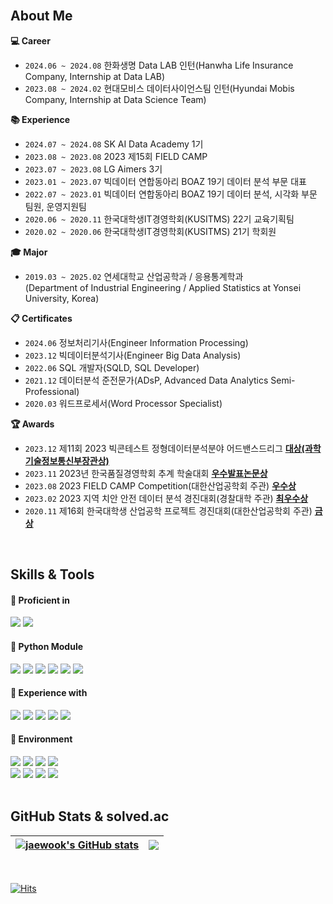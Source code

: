 <br>

## About Me
**:computer: Career**
+ `2024.06 ~ 2024.08` 한화생명 Data LAB 인턴(Hanwha Life Insurance Company, Internship at Data LAB)
+ `2023.08 ~ 2024.02` 현대모비스 데이터사이언스팀 인턴(Hyundai Mobis Company, Internship at Data Science Team)

**:books: Experience**
+ `2024.07 ~ 2024.08` SK AI Data Academy 1기
+ `2023.08 ~ 2023.08` 2023 제15회 FIELD CAMP
+ `2023.07 ~ 2023.08` LG Aimers 3기
+ `2023.01 ~ 2023.07` 빅데이터 연합동아리 BOAZ 19기 데이터 분석 부문 대표
+ `2022.07 ~ 2023.01` 빅데이터 연합동아리 BOAZ 19기 데이터 분석, 시각화 부문 팀원, 운영지원팀
+ `2020.06 ~ 2020.11` 한국대학생IT경영학회(KUSITMS) 22기 교육기획팀
+ `2020.02 ~ 2020.06` 한국대학생IT경영학회(KUSITMS) 21기 학회원

**:mortar_board: Major**  
+ `2019.03 ~ 2025.02` 연세대학교 산업공학과 / 응용통계학과  
(Department of Industrial Engineering / Applied Statistics at Yonsei University, Korea)

**:clipboard: Certificates**
+ `2024.06` 정보처리기사(Engineer Information Processing)
+ `2023.12` 빅데이터분석기사(Engineer Big Data Analysis)
+ `2022.06` SQL 개발자(SQLD, SQL Developer)
+ `2021.12` 데이터분석 준전문가(ADsP, Advanced Data Analytics Semi-Professional)
+ `2020.03` 워드프로세서(Word Processor Specialist) 

**:trophy: Awards**
+ `2023.12` 제11회 2023 빅콘테스트 정형데이터분석분야 어드밴스드리그 **[대상(과학기술정보통신부장관상)](https://github.com/jwshin0908/BigContest_2023)**
+ `2023.11` 2023년 한국품질경영학회 추계 학술대회 **[우수발표논문상](https://github.com/jwshin0908/Activities_Matching_System_Free_Semester)**
+ `2023.08` 2023 FIELD CAMP Competition(대한산업공학회 주관) **[우수상](https://github.com/jwshin0908/FIELD_2023)**
+ `2023.02` 2023 지역 치안 안전 데이터 분석 경진대회(경찰대학 주관) **[최우수상](https://github.com/jwshin0908/local_security_competition)**
+ `2020.11` 제16회 한국대학생 산업공학 프로젝트 경진대회(대한산업공학회 주관) **[금상](https://github.com/jwshin0908/IE_project_competition)**
<br>

## Skills & Tools
<div align="left">

#### 📘 Proficient in

<img src="https://img.shields.io/badge/Python-3776AB?style=flat&logo=Python&logoColor=white"/>
  
<img src="https://img.shields.io/badge/Tableau-E97627?style=flat&logo=Tableau&logoColor=white"/>

<br>

#### 📕 Python Module

<img src="https://img.shields.io/badge/pandas-150458?style=flat&logo=pandas&logoColor=white"/>

<img src="https://img.shields.io/badge/NumPy-013243?style=flat&logo=NumPy&logoColor=white"/>
  
<img src="https://img.shields.io/badge/Matplotlib-0C1528?style=flat&logo=Soundcharts&logoColor=white"/>

<img src="https://img.shields.io/badge/scikit%20learn-F7931E?style=flat&logo=scikit-learn&logoColor=white"/>
  
<img src="https://img.shields.io/badge/TensorFlow-FF6F00?style=flat&logo=TensorFlow&logoColor=white"/>

<img src="https://img.shields.io/badge/PyTorch-EE4C2C?style=flat&logo=PyTorch&logoColor=white"/>

<br>

#### 📙 Experience with

<img src="https://img.shields.io/badge/R-276DC3?style=flat&logo=R&logoColor=white"/>

<img src="https://img.shields.io/badge/MySQL-4479A1?style=flat&logo=MySQL&logoColor=black"/>

<img src="https://img.shields.io/badge/SAS-4285F4?style=flat&logo=googlechrome&logoColor=blue"/>

<img src="https://img.shields.io/badge/SPSS-052FAD?style=flat&logo=IBM&logoColor=black"/>
  
<img src="https://img.shields.io/badge/QGIS-589632?style=flat&logo=Qgis&logoColor=black"/>

<br>

#### 📗 Environment

<img src="https://img.shields.io/badge/Jupyter-F37626?style=flat&logo=Jupyter&logoColor=white"/>
  
<img src="https://img.shields.io/badge/Google%20Colab-F9AB00?style=flat&logo=googlecolab&logoColor=white"/>

<img src="https://img.shields.io/badge/Visual%20Studio%20Code-007ACC?style=flat&logo=visualstudiocode&logoColor=white"/>

<img src="https://img.shields.io/badge/RStudio-75AADB?style=flat&logo=RStudio&logoColor=white"/>

<br>

<img src="https://img.shields.io/badge/Github-181717?style=flat&logo=Github&logoColor=white"/>

<img src="https://img.shields.io/badge/Notion-000000?style=flat&logo=Notion&logoColor=white"/>

<img src="https://img.shields.io/badge/Slack-4A154B?style=flat&logo=Slack&logoColor=white"/>

<img src="https://img.shields.io/badge/Trello-0052CC?style=flat&logo=Trello&logoColor=white"/>

</div>

<br>

## GitHub Stats & solved.ac
| <a href="https://github.com/jwshin0908/github-readme-stats"><img align="center" src="https://github-readme-stats.vercel.app/api?username=jwshin0908&text_color=080358&icon_color=080358&border_color=080358&ring_color=080358&show_icons=true" alt="jaewook's GitHub stats" /></a> | <a href="https://solved.ac/jwshin0908/"><img align="center" src="http://mazassumnida.wtf/api/v2/generate_badge?boj=jwshin0908" /></a> |
| ------------- | ------------- |
<br>

</div>

[![Hits](https://hits.seeyoufarm.com/api/count/incr/badge.svg?url=https%3A%2F%2Fgithub.com%2Fjwshin0908&count_bg=%2379C83D&title_bg=%23555555&icon=&icon_color=%23E7E7E7&title=hits&edge_flat=false)](https://hits.seeyoufarm.com)
